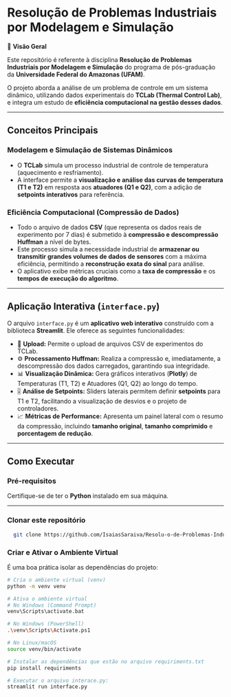 #  Resolução de Problemas Industriais por Modelagem e Simulação

📖 **Visão Geral**

Este repositório é referente à disciplina **Resolução de Problemas Industriais por Modelagem e Simulação** do programa de pós-graduação da **Universidade Federal do Amazonas (UFAM)**.

O projeto aborda a análise de um problema de controle em um sistema dinâmico, utilizando dados experimentais do **TCLab (Thermal Control Lab)**, e integra um estudo de **eficiência computacional na gestão desses dados**.


---

##  Conceitos Principais

###  Modelagem e Simulação de Sistemas Dinâmicos

- O **TCLab** simula um processo industrial de controle de temperatura (aquecimento e resfriamento).  
- A interface permite a **visualização e análise das curvas de temperatura (T1 e T2)** em resposta aos **atuadores (Q1 e Q2)**, com a adição de **setpoints interativos** para referência.

###  Eficiência Computacional (Compressão de Dados)

- Todo o arquivo de dados **CSV** (que representa os dados reais de experimento por 7 dias) é submetido à **compressão e descompressão Huffman** a nível de bytes.  
- Este processo simula a necessidade industrial de **armazenar ou transmitir grandes volumes de dados de sensores** com a máxima eficiência, permitindo a **reconstrução exata do sinal** para análise.  
- O aplicativo exibe métricas cruciais como a **taxa de compressão** e os **tempos de execução do algoritmo**.

---

##  Aplicação Interativa (`interface.py`)

O arquivo `interface.py` é um **aplicativo web interativo** construído com a biblioteca **Streamlit**. Ele oferece as seguintes funcionalidades:

- 📂 **Upload:** Permite o upload de arquivos CSV de experimentos do TCLab.  
- ⚙️ **Processamento Huffman:** Realiza a compressão e, imediatamente, a descompressão dos dados carregados, garantindo sua integridade.  
- 📊 **Visualização Dinâmica:** Gera gráficos interativos (**Plotly**) de Temperaturas (T1, T2) e Atuadores (Q1, Q2) ao longo do tempo.  
- 🎚️ **Análise de Setpoints:** Sliders laterais permitem definir **setpoints** para T1 e T2, facilitando a visualização de desvios e o projeto de controladores.  
- 📈 **Métricas de Performance:** Apresenta um painel lateral com o resumo da compressão, incluindo **tamanho original**, **tamanho comprimido** e **porcentagem de redução**.

---

##  Como Executar

###  Pré-requisitos

Certifique-se de ter o **Python** instalado em sua máquina.

---

###  Clonar este repositório
```bash
  git clone https://github.com/IsaiasSaraiva/Resolu-o-de-Problemas-Industriais-por-Modelagem-e-Simula-o.git
```

###  Criar e Ativar o Ambiente Virtual

É uma boa prática isolar as dependências do projeto:

```bash
# Cria o ambiente virtual (venv)
python -m venv venv

# Ativa o ambiente virtual
# No Windows (Command Prompt)
venv\Scripts\activate.bat

# No Windows (PowerShell)
.\venv\Scripts\Activate.ps1

# No Linux/macOS
source venv/bin/activate

# Instalar as dependências que estão no arquivo requiriments.txt
pip install requiriments

# Executar o arquivo interace.py:
streamlit run interface.py
